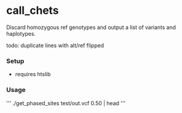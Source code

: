 # call_chets
Discard homozygous ref genotypes and output a list of variants and haplotypes.

todo: duplicate lines with alt/ref flipped

### Setup
* requires htslib


### Usage
'''
./get_phased_sites test/out.vcf 0.50 | head
'''


